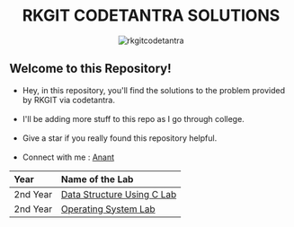 <h1 align="center">RKGIT CODETANTRA SOLUTIONS</h1>

<p align="center">
 <img src="https://github.com/Anant-Chauhanx/RKGIT-Codetantra/assets/133632782/f2228276-99e7-4115-9337-beb1611d96c8" alt="rkgitcodetantra">
</p>

<h2>Welcome to this Repository!</h2>
<ul>
<li> Hey, in this repository, you'll find the solutions to the problem provided by RKGIT via codetantra. </li></br>
<li> I'll be adding more stuff to this repo as I go through college. </li></br>
<li> Give a star if you really found this repository helpful.</li><br>
<li>Connect with me : <a href="https://www.linkedin.com/in/anantx">Anant</a></li>
</ul>

| Year | Name of the Lab |
| :------| :---------------|
|2nd Year| [Data Structure Using C Lab](https://github.com/Anant-Chauhanx/RKGIT-Codetantra/tree/main/Data%20Structure%20Using%20C%20Lab-II%20Year) |
|2nd Year| [Operating System Lab](https://github.com/Anant-Chauhanx/RKGIT-Codetantra/tree/main/Operating%20System%20Lab) |



